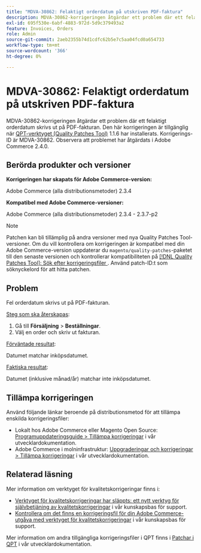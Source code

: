 ```yaml
---
title: "MDVA-30862: Felaktigt orderdatum på utskriven PDF-faktura"
description: MDVA-30862-korrigeringen åtgärdar ett problem där ett felaktigt orderdatum skrivs ut på PDF-fakturan. Den här korrigeringen är tillgänglig när [QPT-verktyget (Quality Patches Tool)](https://experienceleague.adobe.com/en/docs/commerce-operations/upgrade-guide/patches/overview) 1.1.6 är installerat. Korrigerings-ID är MDVA-30862. Observera att problemet har åtgärdats i Adobe Commerce 2.4.0.
exl-id: 695f530e-6abf-4883-972d-5d9c379493a2
feature: Invoices, Orders
role: Admin
source-git-commit: 2aeb2355b74d1cdfc62b5e7c5aa04fcd0a654733
workflow-type: tm+mt
source-wordcount: '366'
ht-degree: 0%

---
```


# MDVA-30862: Felaktigt orderdatum på utskriven PDF-faktura

MDVA-30862-korrigeringen åtgärdar ett problem där ett felaktigt orderdatum skrivs ut på PDF-fakturan. Den här korrigeringen är tillgänglig när [QPT-verktyget (Quality Patches Tool)](https://experienceleague.adobe.com/en/docs/commerce-operations/upgrade-guide/patches/overview) 1.1.6 har installerats. Korrigerings-ID är MDVA-30862. Observera att problemet har åtgärdats i Adobe Commerce 2.4.0.

## Berörda produkter och versioner

**Korrigeringen har skapats för Adobe Commerce-version:**

Adobe Commerce (alla distributionsmetoder) 2.3.4

**Kompatibel med Adobe Commerce-versioner:**

Adobe Commerce (alla distributionsmetoder) 2.3.4 - 2.3.7-p2

>[!NOTE]
>
>Patchen kan bli tillämplig på andra versioner med nya Quality Patches Tool-versioner. Om du vill kontrollera om korrigeringen är kompatibel med din Adobe Commerce-version uppdaterar du `magento/quality-patches`-paketet till den senaste versionen och kontrollerar kompatibiliteten på [[!DNL Quality Patches Tool]: Sök efter korrigeringsfiler ](https://experienceleague.adobe.com/tools/commerce-quality-patches/index.html). Använd patch-ID:t som söknyckelord för att hitta patchen.

## Problem

Fel orderdatum skrivs ut på PDF-fakturan.

<u>Steg som ska återskapas</u>:

1. Gå till **Försäljning** > **Beställningar**.
1. Välj en order och skriv ut fakturan.

<u>Förväntade resultat</u>:

Datumet matchar inköpsdatumet.

<u>Faktiska resultat</u>:

Datumet (inklusive månad/år) matchar inte inköpsdatumet.

## Tillämpa korrigeringen

Använd följande länkar beroende på distributionsmetod för att tillämpa enskilda korrigeringsfiler:

* Lokalt hos Adobe Commerce eller Magento Open Source: [Programuppdateringsguide > Tillämpa korrigeringar](https://experienceleague.adobe.com/en/docs/commerce-operations/tools/quality-patches-tool/usage) i vår utvecklardokumentation.
* Adobe Commerce i molninfrastruktur: [Uppgraderingar och korrigeringar > Tillämpa korrigeringar](https://experienceleague.adobe.com/en/docs/commerce-cloud-service/user-guide/develop/upgrade/apply-patches) i vår utvecklardokumentation.

## Relaterad läsning

Mer information om verktyget för kvalitetskorrigeringar finns i:

* [Verktyget för kvalitetskorrigeringar har släppts: ett nytt verktyg för självbetjäning av kvalitetskorrigeringar](/help/announcements/adobe-commerce-announcements/magento-quality-patches-released-new-tool-to-self-serve-quality-patches.md) i vår kunskapsbas för support.
* [Kontrollera om det finns en korrigeringsfil för din Adobe Commerce-utgåva med verktyget för kvalitetskorrigeringar](/help/support-tools/patches-available-in-qpt-tool/check-patch-for-magento-issue-with-magento-quality-patches.md) i vår kunskapsbas för support.

Mer information om andra tillgängliga korrigeringsfiler i QPT finns i [Patchar i QPT](https://experienceleague.adobe.com/tools/commerce-quality-patches/index.html) i vår utvecklardokumentation.
